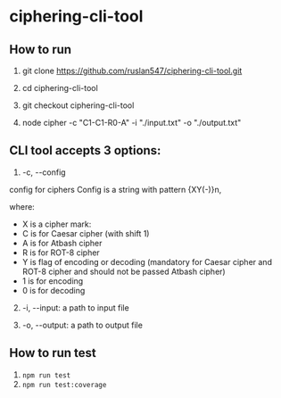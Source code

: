 # ciphering-cli-tool

## How to run

1. git clone https://github.com/ruslan547/ciphering-cli-tool.git

2. cd ciphering-cli-tool

3. git checkout ciphering-cli-tool

4. node cipher -c "C1-C1-R0-A" -i "./input.txt" -o "./output.txt"

## CLI tool accepts 3 options:

1. -c, --config

 config for ciphers Config is a string with pattern {XY(-)}n,

 where:

  - X is a cipher mark:
  - C is for Caesar cipher (with shift 1)
  - A is for Atbash cipher
  - R is for ROT-8 cipher
  - Y is flag of encoding or decoding (mandatory for Caesar cipher and ROT-8 cipher and should not be passed Atbash cipher)
  - 1 is for encoding
  - 0 is for decoding

 2. -i, --input: a path to input file

 3. -o, --output: a path to output file

 ## How to run test

 1. ```npm run test```
 2. ```npm run test:coverage```
